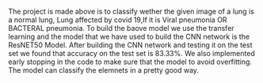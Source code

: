 The project is made above is to classify wether the given image of a lung is a normal lung, Lung affected by covid 19,If it is Viral pneumonia OR BACTERAL pneumonia. To build the baove model we use the transfer learning and the model that we have used to build the CNN network is the ResNET50 Model. After building the CNN network and testing it on the test set we found that accuracy on the test set is 83.33%. We also implemented early stopping in the code to make sure that the model to avoid overfitting. The model can classify the elemnets in a pretty good way. 
